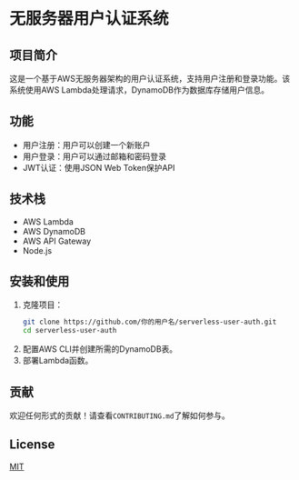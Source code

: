 # 无服务器用户认证系统

## 项目简介
这是一个基于AWS无服务器架构的用户认证系统，支持用户注册和登录功能。该系统使用AWS Lambda处理请求，DynamoDB作为数据库存储用户信息。 

## 功能
- 用户注册：用户可以创建一个新账户
- 用户登录：用户可以通过邮箱和密码登录
- JWT认证：使用JSON Web Token保护API

## 技术栈
- AWS Lambda
- AWS DynamoDB
- AWS API Gateway
- Node.js

## 安装和使用
1. 克隆项目：
   ```bash
   git clone https://github.com/你的用户名/serverless-user-auth.git
   cd serverless-user-auth
   ```
2. 配置AWS CLI并创建所需的DynamoDB表。
3. 部署Lambda函数。

## 贡献
欢迎任何形式的贡献！请查看`CONTRIBUTING.md`了解如何参与。

## License
[MIT](LICENSE)